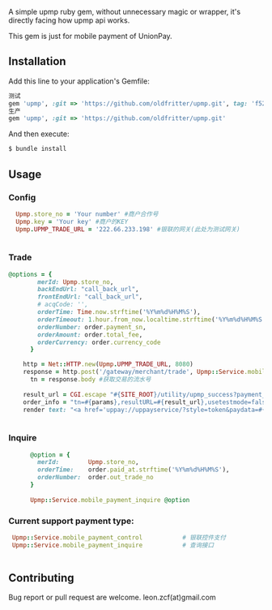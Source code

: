 
A simple upmp ruby gem, without unnecessary magic or wrapper, it's directly facing how upmp api works.

This gem is just for mobile payment of UnionPay.

## Installation

Add this line to your application's Gemfile:


```ruby
测试
gem 'upmp', :git => 'https://github.com/oldfritter/upmp.git', tag: 'f52c29cc6e3652c0c126d41cebe1ad97ffd9c0d9'
生产
gem 'upmp', :git => 'https://github.com/oldfritter/upmp.git'
```

And then execute:

```sh
$ bundle install
```

## Usage

### Config

```ruby
  Upmp.store_no = 'Your number' #商户合作号
  Upmp.key = 'Your key' #商户的KEY
  Upmp.UPMP_TRADE_URL = '222.66.233.198' #银联的网关(此处为测试网关)
	
```

### Trade

```ruby
@options = {
        merId: Upmp.store_no,
        backEndUrl: "call_back_url",
        frontEndUrl: "call_back_url",
        # acqCode: '',
        orderTime: Time.now.strftime('%Y%m%d%H%M%S'),
        orderTimeout: 1.hour.from_now.localtime.strftime('%Y%m%d%H%M%S'),
        orderNumber: order.payment_sn,
        orderAmount: order.total_fee,
        orderCurrency: order.currency_code
      }

    http = Net::HTTP.new(Upmp.UPMP_TRADE_URL, 8080)
    response = http.post('/gateway/merchant/trade', Upmp::Service.mobile_payment_control(@option))
	  tn = response.body #获取交易的流水号
	  
    result_url = CGI.escape "#{SITE_ROOT}/utility/upmp_success?payment_sn=#{payment_sn}&result="
    order_info = "tn=#{params},resultURL=#{result_url},usetestmode=false" #生产模式请将usetestmode设为false
    render text: "<a href='uppay://uppayservice/?style=token&paydata=#{CGI.escape(Base64.encode64(order_info))}'><img src='/assets/yinlian.jpg' alt='银联手机支付' style='width: 300px; height: 200px;'/></a>".html_safe #返回一个跳转页面,点击银联的图标以启动银联的app
	  
```

### Inquire

```ruby
      @option = {
        merId:        Upmp.store_no,
        orderTime:    order.paid_at.strftime('%Y%m%d%H%M%S'),
        orderNumber:  order.out_trade_no
      }
      
      Upmp::Service.mobile_payment_inquire @option

```

### Current support payment type:
```ruby
 Upmp::Service.mobile_payment_control        	# 银联控件支付
 Upmp::Service.mobile_payment_inquire           # 查询接口
 
```

## Contributing

Bug report or pull request are welcome.
leon.zcf(at)gmail.com
